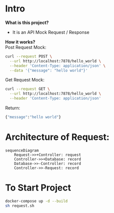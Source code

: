 # Intro

**What is this project?**
- It is an API Mock Request / Response

**How it works?** <br />
Post Request Mock:
```sh
curl --request POST \
  --url http://localhost:7878/hello_world \
  --header 'Content-Type: application/json' \
  --data '{"message": "hello world"}'
```
Get Request Mock:
```sh
curl --request GET \
  --url http://localhost:7878/hello_world \
  --header 'Content-Type: application/json'
```
Return:
```sh
{"message":"hello world"}
```

# Architecture of Request:
```mermaid
sequenceDiagram
    Request->>+Controller: request
    Controller->>+Database: record
    Database->>-Controller: record
    Controller->>-Request: record
```

# To Start Project
```sh
docker-compose up -d --build
sh request.sh
```
